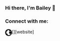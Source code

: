 ### Hi there, I'm Bailey 👋

<!--

-->

### Connect with me:

[<img align= "left" alt= "https://twitter.com/bailey_luu" width="22px" src="https://raw.githubusercontent.com/iconic/open-iconic/master/svg/globe.svg" />][website]

